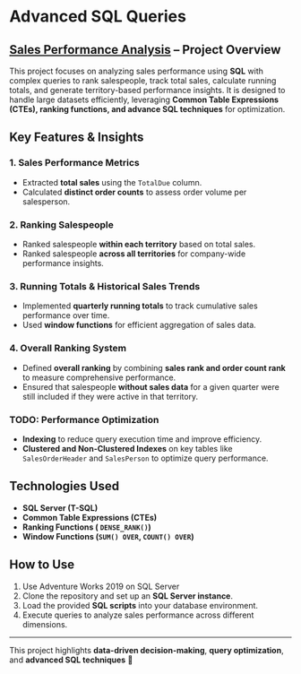 # Advanced SQL Queries

## [Sales Performance Analysis](https://github.com/arshrandhawa/portfolio/tree/main/SQL/SalesPerformanceAnalysis/SalesPerformanceViewByArsh.sql) – Project Overview 
This project focuses on analyzing sales performance using **SQL** with complex queries to rank salespeople, track total sales, calculate running totals, and generate territory-based performance insights. It is designed to handle large datasets efficiently, leveraging **Common Table Expressions (CTEs), ranking functions, and advance SQL techniques** for optimization.

## Key Features & Insights

### 1. Sales Performance Metrics
- Extracted **total sales** using the `TotalDue` column.
- Calculated **distinct order counts** to assess order volume per salesperson.

### 2. Ranking Salespeople
- Ranked salespeople **within each territory** based on total sales.
- Ranked salespeople **across all territories** for company-wide performance insights.

### 3. Running Totals & Historical Sales Trends
- Implemented **quarterly running totals** to track cumulative sales performance over time.
- Used **window functions** for efficient aggregation of sales data.

### 4. Overall Ranking System
- Defined **overall ranking** by combining **sales rank and order count rank** to measure comprehensive performance.
- Ensured that salespeople **without sales data** for a given quarter were still included if they were active in that territory.

### TODO: Performance Optimization
- **Indexing** to reduce query execution time and improve efficiency.
- **Clustered and Non-Clustered Indexes** on key tables like `SalesOrderHeader` and `SalesPerson` to optimize query performance.

## Technologies Used
- **SQL Server (T-SQL)**
- **Common Table Expressions (CTEs)**
- **Ranking Functions ( `DENSE_RANK()`)**
- **Window Functions (`SUM() OVER`, `COUNT() OVER`)**

## How to Use
1. Use Adventure Works 2019 on SQL Server
2. Clone the repository and set up an **SQL Server instance**.
3. Load the provided **SQL scripts** into your database environment.
4. Execute queries to analyze sales performance across different dimensions.

---
This project highlights **data-driven decision-making**, **query optimization**, and **advanced SQL techniques** 🚀
